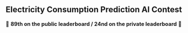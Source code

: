 ## Electricity Consumption Prediction AI Contest

💪 **89th on the public leaderboard / 24nd on the private leaderboard** 💪
